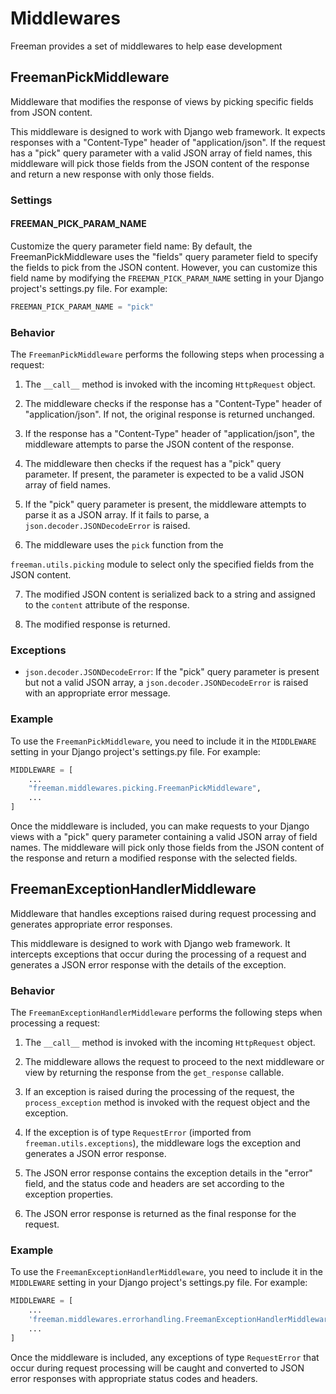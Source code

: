 # Middlewares

Freeman provides a set of middlewares to help ease development

## FreemanPickMiddleware

Middleware that modifies the response of views by picking specific fields from JSON content.

This middleware is designed to work with Django web framework. It expects responses with a "Content-Type" header of "application/json". If the request has a "pick" query parameter with a valid JSON array of field names, this middleware will pick those fields from the JSON content of the response and return a new response with only those fields.

### Settings

#### FREEMAN_PICK_PARAM_NAME

Customize the query parameter field name:
By default, the FreemanPickMiddleware uses the "fields" query parameter field to specify the fields to pick from the JSON content. However, you can customize this field name by modifying the `FREEMAN_PICK_PARAM_NAME` setting in your Django project's settings.py file. For example:

```python
FREEMAN_PICK_PARAM_NAME = "pick"
```

### Behavior

The `FreemanPickMiddleware` performs the following steps when processing a request:

1. The `__call__` method is invoked with the incoming `HttpRequest` object.

2. The middleware checks if the response has a "Content-Type" header of "application/json". If not, the original response is returned unchanged.

3. If the response has a "Content-Type" header of "application/json", the middleware attempts to parse the JSON content of the response.

4. The middleware then checks if the request has a "pick" query parameter. If present, the parameter is expected to be a valid JSON array of field names.

5. If the "pick" query parameter is present, the middleware attempts to parse it as a JSON array. If it fails to parse, a `json.decoder.JSONDecodeError` is raised.

6. The middleware uses the `pick` function from the

`freeman.utils.picking` module to select only the specified fields from the JSON content.

7. The modified JSON content is serialized back to a string and assigned to the `content` attribute of the response.

8. The modified response is returned.

### Exceptions

- `json.decoder.JSONDecodeError`: If the "pick" query parameter is present but not a valid JSON array, a `json.decoder.JSONDecodeError` is raised with an appropriate error message.

### Example

To use the `FreemanPickMiddleware`, you need to include it in the `MIDDLEWARE` setting in your Django project's settings.py file. For example:

```python
MIDDLEWARE = [
    ...
    "freeman.middlewares.picking.FreemanPickMiddleware",
    ...
]
```

Once the middleware is included, you can make requests to your Django views with a "pick" query parameter containing a valid JSON array of field names. The middleware will pick only those fields from the JSON content of the response and return a modified response with the selected fields.

## FreemanExceptionHandlerMiddleware

Middleware that handles exceptions raised during request processing and generates appropriate error responses.

This middleware is designed to work with Django web framework. It intercepts exceptions that occur during the processing of a request and generates a JSON error response with the details of the exception.

### Behavior

The `FreemanExceptionHandlerMiddleware` performs the following steps when processing a request:

1. The `__call__` method is invoked with the incoming `HttpRequest` object.

2. The middleware allows the request to proceed to the next middleware or view by returning the response from the `get_response` callable.

3. If an exception is raised during the processing of the request, the `process_exception` method is invoked with the request object and the exception.

4. If the exception is of type `RequestError` (imported from `freeman.utils.exceptions`), the middleware logs the exception and generates a JSON error response.

5. The JSON error response contains the exception details in the "error" field, and the status code and headers are set according to the exception properties.

6. The JSON error response is returned as the final response for the request.

### Example

To use the `FreemanExceptionHandlerMiddleware`, you need to include it in the `MIDDLEWARE` setting in your Django project's settings.py file. For example:

```python
MIDDLEWARE = [
    ...
    'freeman.middlewares.errorhandling.FreemanExceptionHandlerMiddleware',
    ...
]
```

Once the middleware is included, any exceptions of type `RequestError` that occur during request processing will be caught and converted to JSON error responses with appropriate status codes and headers.
